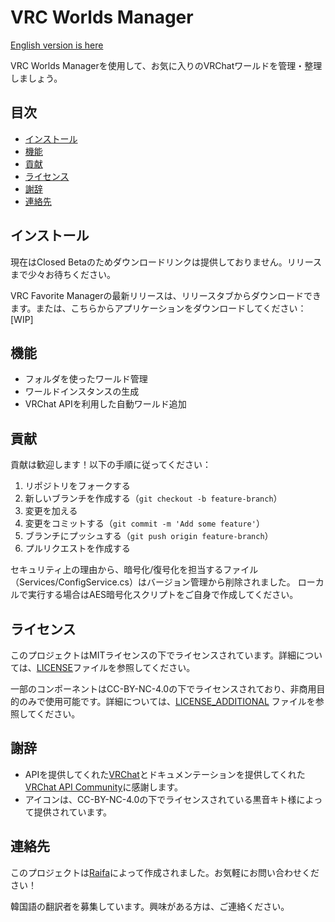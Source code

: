 # VRC Worlds Manager

[English version is here](./README.md)

VRC Worlds Managerを使用して、お気に入りのVRChatワールドを管理・整理しましょう。

## 目次
- [インストール](#インストール)
- [機能](#機能)
- [貢献](#貢献)
- [ライセンス](#ライセンス)
- [謝辞](#謝辞)
- [連絡先](#連絡先)

## インストール

現在はClosed Betaのためダウンロードリンクは提供しておりません。リリースまで少々お待ちください。


VRC Favorite Managerの最新リリースは、リリースタブからダウンロードできます。または、こちらからアプリケーションをダウンロードしてください：
[WIP]

## 機能

- フォルダを使ったワールド管理
- ワールドインスタンスの生成
- VRChat APIを利用した自動ワールド追加

## 貢献

貢献は歓迎します！以下の手順に従ってください：

1. リポジトリをフォークする
2. 新しいブランチを作成する（`git checkout -b feature-branch`）
3. 変更を加える
4. 変更をコミットする（`git commit -m 'Add some feature'`）
5. ブランチにプッシュする（`git push origin feature-branch`）
6. プルリクエストを作成する

セキュリティ上の理由から、暗号化/復号化を担当するファイル（Services/ConfigService.cs）はバージョン管理から削除されました。
ローカルで実行する場合はAES暗号化スクリプトをご自身で作成してください。

## ライセンス

このプロジェクトはMITライセンスの下でライセンスされています。詳細については、[LICENSE](LICENSE)ファイルを参照してください。

一部のコンポーネントはCC-BY-NC-4.0の下でライセンスされており、非商用目的のみで使用可能です。詳細については、[LICENSE_ADDITIONAL](LICENSE_ADDITIONAL) ファイルを参照してください。

## 謝辞

- APIを提供してくれた[VRChat](https://hello.vrchat.com/)とドキュメンテーションを提供してくれた[VRChat API Community](https://github.com/vrchatapi)に感謝します。
- アイコンは、CC-BY-NC-4.0の下でライセンスされている黒音キト様によって提供されています。

## 連絡先

このプロジェクトは[Raifa](https://x.com/raifa_trtr)によって作成されました。お気軽にお問い合わせください！

韓国語の翻訳者を募集しています。興味がある方は、ご連絡ください。
